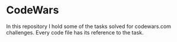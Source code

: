 # CodeWars
In this repository I hold some of the tasks solved for codewars.com challenges. Every code file has its reference to the task.
